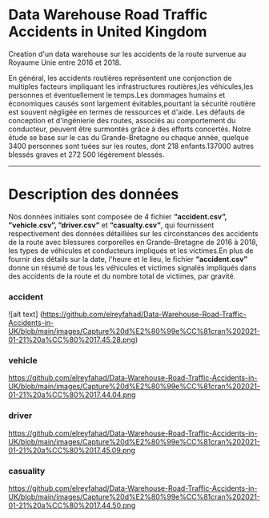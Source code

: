 # Data Warehouse Road Traffic Accidents in United Kingdom

Creation d'un data warehouse sur les accidents de la route survenue au Royaume Unie entre 2016 et 2018.

En général, les accidents routières représentent une conjonction de multiples facteurs impliquant
les infrastructures routières,les véhicules,les personnes et éventuellement le temps.Les
dommages humains et économiques causés sont largement évitables,pourtant la sécurité
routière est souvent négligée en termes de ressources et d'aide. Les défauts de conception et
d'ingénierie des routes, associés au comportement du conducteur, peuvent être surmontés grâce
à des efforts concertés.
Notre étude se base sur le cas du Grande-Bretagne ou chaque année, quelque 3400 personnes
sont tuées sur les routes, dont 218 enfants.137000 autres blessés graves et 272 500 légèrement
blessés.

---
# Description des données

Nos données initiales sont composée de 4 fichier **“accident.csv”, ”vehicle.csv”, ”driver.csv”**
et **”casualty.csv”**, qui fournissent respectivement des données détaillées sur les circonstances
des accidents de la route avec blessures corporelles en Grande-Bretagne de 2016 à 2018, les
types de véhicules et conducteurs impliqués et les victimes.En plus de fournir des détails sur la
date, l'heure et le lieu, le fichier **“accident.csv”** donne un résumé de tous les véhicules et
victimes signalés impliqués dans des accidents de la route et du nombre total de victimes, par
gravité.

### accident
![alt text] (https://github.com/elreyfahad/Data-Warehouse-Road-Traffic-Accidents-in-UK/blob/main/images/Capture%20d%E2%80%99e%CC%81cran%202021-01-21%20a%CC%80%2017.45.28.png)

### vehicle
https://github.com/elreyfahad/Data-Warehouse-Road-Traffic-Accidents-in-UK/blob/main/images/Capture%20d%E2%80%99e%CC%81cran%202021-01-21%20a%CC%80%2017.44.04.png

### driver
https://github.com/elreyfahad/Data-Warehouse-Road-Traffic-Accidents-in-UK/blob/main/images/Capture%20d%E2%80%99e%CC%81cran%202021-01-21%20a%CC%80%2017.45.09.png

### casuality
https://github.com/elreyfahad/Data-Warehouse-Road-Traffic-Accidents-in-UK/blob/main/images/Capture%20d%E2%80%99e%CC%81cran%202021-01-21%20a%CC%80%2017.44.50.png
